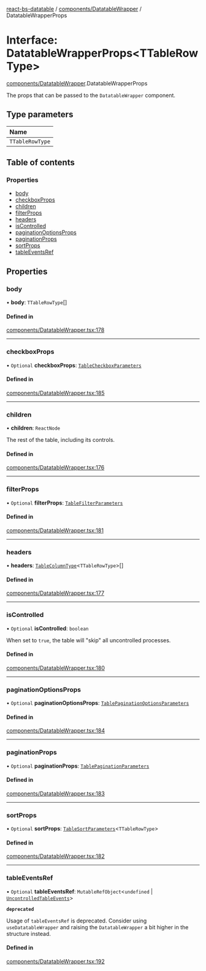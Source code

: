 [react-bs-datatable](../README.md) / [components/DatatableWrapper](../modules/components_DatatableWrapper.md) / DatatableWrapperProps

# Interface: DatatableWrapperProps<TTableRowType\>

[components/DatatableWrapper](../modules/components_DatatableWrapper.md).DatatableWrapperProps

The props that can be passed to the `DatatableWrapper` component.

## Type parameters

| Name |
| :------ |
| `TTableRowType` |

## Table of contents

### Properties

- [body](components_DatatableWrapper.DatatableWrapperProps.md#body)
- [checkboxProps](components_DatatableWrapper.DatatableWrapperProps.md#checkboxprops)
- [children](components_DatatableWrapper.DatatableWrapperProps.md#children)
- [filterProps](components_DatatableWrapper.DatatableWrapperProps.md#filterprops)
- [headers](components_DatatableWrapper.DatatableWrapperProps.md#headers)
- [isControlled](components_DatatableWrapper.DatatableWrapperProps.md#iscontrolled)
- [paginationOptionsProps](components_DatatableWrapper.DatatableWrapperProps.md#paginationoptionsprops)
- [paginationProps](components_DatatableWrapper.DatatableWrapperProps.md#paginationprops)
- [sortProps](components_DatatableWrapper.DatatableWrapperProps.md#sortprops)
- [tableEventsRef](components_DatatableWrapper.DatatableWrapperProps.md#tableeventsref)

## Properties

### body

• **body**: `TTableRowType`[]

#### Defined in

[components/DatatableWrapper.tsx:178](https://github.com/imballinst/react-bs-datatable/blob/c9aa1a4/src/components/DatatableWrapper.tsx#L178)

___

### checkboxProps

• `Optional` **checkboxProps**: [`TableCheckboxParameters`](components_DatatableWrapper.TableCheckboxParameters.md)

#### Defined in

[components/DatatableWrapper.tsx:185](https://github.com/imballinst/react-bs-datatable/blob/c9aa1a4/src/components/DatatableWrapper.tsx#L185)

___

### children

• **children**: `ReactNode`

The rest of the table, including its controls.

#### Defined in

[components/DatatableWrapper.tsx:176](https://github.com/imballinst/react-bs-datatable/blob/c9aa1a4/src/components/DatatableWrapper.tsx#L176)

___

### filterProps

• `Optional` **filterProps**: [`TableFilterParameters`](components_DatatableWrapper.TableFilterParameters.md)

#### Defined in

[components/DatatableWrapper.tsx:181](https://github.com/imballinst/react-bs-datatable/blob/c9aa1a4/src/components/DatatableWrapper.tsx#L181)

___

### headers

• **headers**: [`TableColumnType`](helpers_types.TableColumnType.md)<`TTableRowType`\>[]

#### Defined in

[components/DatatableWrapper.tsx:177](https://github.com/imballinst/react-bs-datatable/blob/c9aa1a4/src/components/DatatableWrapper.tsx#L177)

___

### isControlled

• `Optional` **isControlled**: `boolean`

When set to `true`, the table will "skip" all uncontrolled processes.

#### Defined in

[components/DatatableWrapper.tsx:180](https://github.com/imballinst/react-bs-datatable/blob/c9aa1a4/src/components/DatatableWrapper.tsx#L180)

___

### paginationOptionsProps

• `Optional` **paginationOptionsProps**: [`TablePaginationOptionsParameters`](components_DatatableWrapper.TablePaginationOptionsParameters.md)

#### Defined in

[components/DatatableWrapper.tsx:184](https://github.com/imballinst/react-bs-datatable/blob/c9aa1a4/src/components/DatatableWrapper.tsx#L184)

___

### paginationProps

• `Optional` **paginationProps**: [`TablePaginationParameters`](components_DatatableWrapper.TablePaginationParameters.md)

#### Defined in

[components/DatatableWrapper.tsx:183](https://github.com/imballinst/react-bs-datatable/blob/c9aa1a4/src/components/DatatableWrapper.tsx#L183)

___

### sortProps

• `Optional` **sortProps**: [`TableSortParameters`](components_DatatableWrapper.TableSortParameters.md)<`TTableRowType`\>

#### Defined in

[components/DatatableWrapper.tsx:182](https://github.com/imballinst/react-bs-datatable/blob/c9aa1a4/src/components/DatatableWrapper.tsx#L182)

___

### tableEventsRef

• `Optional` **tableEventsRef**: `MutableRefObject`<`undefined` \| [`UncontrolledTableEvents`](components_DatatableWrapper.UncontrolledTableEvents.md)\>

**`deprecated`**

Usage of `tableEventsRef` is deprecated. Consider using `useDatatableWrapper`
and raising the `DatatableWrapper` a bit higher in the structure instead.

#### Defined in

[components/DatatableWrapper.tsx:192](https://github.com/imballinst/react-bs-datatable/blob/c9aa1a4/src/components/DatatableWrapper.tsx#L192)
